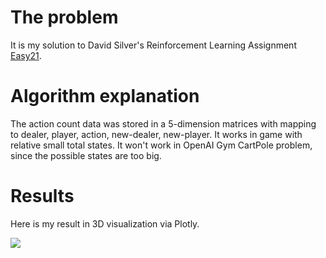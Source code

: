 # The problem
It is my solution to David Silver's Reinforcement Learning Assignment [Easy21](http://www0.cs.ucl.ac.uk/staff/d.silver/web/Teaching_files/Easy21-Johannes.pdf).

# Algorithm explanation
The action count data was stored in a 5-dimension matrices with mapping to dealer, player, action, new-dealer, new-player. It works in game with relative small total states. It won't work in OpenAI Gym CartPole problem, since the possible states are too big.


# Results
Here is my result in 3D visualization via Plotly.

<img src="./training-result.gif">